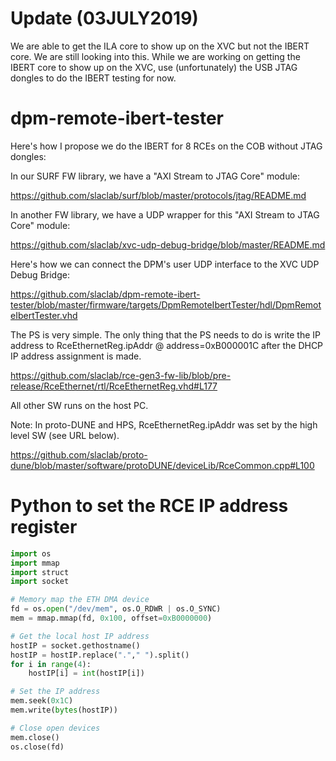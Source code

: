 # Update (03JULY2019)

We are able to get the ILA core to show up on the XVC but not the IBERT core.  We are still looking into this.  While we are working on getting the IBERT core to show up on the XVC, use (unfortunately) the USB JTAG dongles to do the IBERT testing for now.

# dpm-remote-ibert-tester

Here's how I propose we do the IBERT for 8 RCEs on the COB without JTAG dongles:

In our SURF FW library, we have  a "AXI Stream to JTAG Core" module:

https://github.com/slaclab/surf/blob/master/protocols/jtag/README.md
<!--- https://github.com/slaclab/surf/blob/AxiStreamDmaV2-update/protocols/jtag/README.md --->

In another FW library, we have a UDP wrapper for this "AXI Stream to JTAG Core" module:

https://github.com/slaclab/xvc-udp-debug-bridge/blob/master/README.md

Here's how we can connect the DPM's user UDP interface to the XVC UDP Debug Bridge:

https://github.com/slaclab/dpm-remote-ibert-tester/blob/master/firmware/targets/DpmRemoteIbertTester/hdl/DpmRemoteIbertTester.vhd

The PS is very simple.  The only thing that the PS needs to do is write the IP address to RceEthernetReg.ipAddr @ address=0xB000001C after the DHCP IP address assignment is made. 

https://github.com/slaclab/rce-gen3-fw-lib/blob/pre-release/RceEthernet/rtl/RceEthernetReg.vhd#L177

All other SW runs on the host PC.

Note: In proto-DUNE and HPS, RceEthernetReg.ipAddr was set by the high level SW (see URL below). 

https://github.com/slaclab/proto-dune/blob/master/software/protoDUNE/deviceLib/RceCommon.cpp#L100

# Python to set the RCE IP address register

```python
import os
import mmap
import struct
import socket

# Memory map the ETH DMA device
fd = os.open("/dev/mem", os.O_RDWR | os.O_SYNC)
mem = mmap.mmap(fd, 0x100, offset=0xB0000000)

# Get the local host IP address
hostIP = socket.gethostname()
hostIP = hostIP.replace("."," ").split()
for i in range(4):
    hostIP[i] = int(hostIP[i])

# Set the IP address
mem.seek(0x1C)
mem.write(bytes(hostIP))

# Close open devices
mem.close()
os.close(fd)
```
